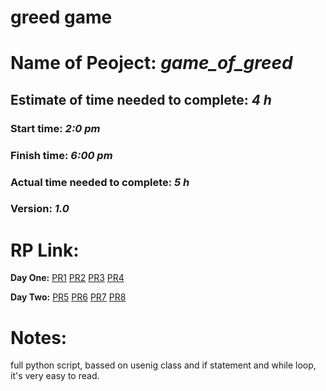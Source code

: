 # greed game

# Name of Peoject: ***game_of_greed***
## Estimate of time needed to complete: ***4 h***
### Start time: ***2:0 pm***
### Finish time: ***6:00 pm***
### Actual time needed to complete: ***5 h***
### Version: ***1.0***
# RP Link:

**Day One:**
[PR1](https://github.com/Mohammadnim123/game-of-greed/pull/1)
[PR2](https://github.com/Mohammadnim123/game-of-greed/pull/2)
[PR3](https://github.com/Mohammadnim123/game-of-greed/pull/3)
[PR4](https://github.com/Mohammadnim123/game-of-greed/pull/4)

**Day Two:**
[PR5]()
[PR6]()
[PR7]()
[PR8]()

# Notes:
full python script, bassed on usenig class and if statement and while loop, it's very easy to read.